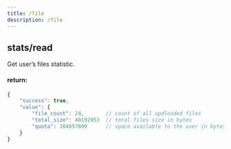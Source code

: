 ```yaml
---
title: /file
description: /file
---
```


## stats/read

Get user’s files statistic.

#### return:

```js
{
    "success": true,
    "value": {
        "file_count": 24,       // count of all updloaded files 
        "total_size": 40192953  // total files size in bytes
        "quota": 104857600      // space available to the user in bytes
    }
}
```
